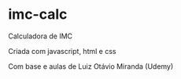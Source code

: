 # imc-calc
Calculadora de IMC

Criada com javascript, html e css


Com base e aulas de Luiz Otávio Miranda (Udemy)
